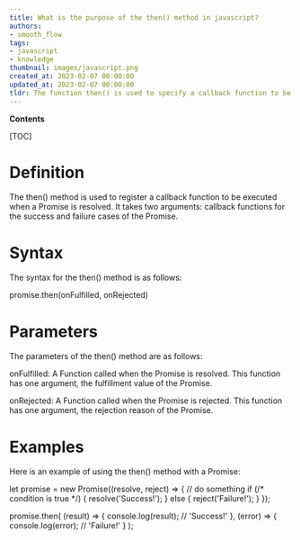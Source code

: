 ```yaml
---
title: What is the purpose of the then() method in javascript?
authors:
- smooth_flow
tags:
- javascript
- knowledge
thumbnail: images/javascript.png
created_at: 2023-02-07 00:00:00
updated_at: 2023-02-07 00:00:00
tldr: The function then() is used to specify a callback function to be executed after a Promise is fulfilled or rejected.
---
```


**Contents**

[TOC]

# Definition
The then() method is used to register a callback function to be executed when a Promise is resolved. It takes two arguments: callback functions for the success and failure cases of the Promise.

# Syntax
The syntax for the then() method is as follows:

promise.then(onFulfilled, onRejected)

# Parameters
The parameters of the then() method are as follows:

onFulfilled: A Function called when the Promise is resolved. This function has one argument, the fulfillment value of the Promise.

onRejected: A Function called when the Promise is rejected. This function has one argument, the rejection reason of the Promise.

# Examples
Here is an example of using the then() method with a Promise:

let promise = new Promise((resolve, reject) => {
  // do something
  if (/* condition is true */) {
    resolve('Success!');
  } else {
    reject('Failure!');
  }
});

promise.then(
  (result) => {
    console.log(result); // 'Success!'
  },
  (error) => {
    console.log(error); // 'Failure!'
  }
);
